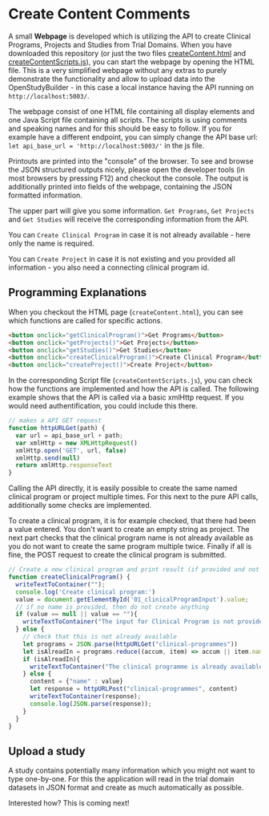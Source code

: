 # Create Content Comments

A small **Webpage** is developed which is utilizing the API to create Clinical Programs, Projects and Studies from Trial Domains. When you have downloaded this repository (or just the two files [createContent.html](../scripts/createContent.html) and [createContentScripts.js](../scripts/createContentScripts.js)), you can start the webpage by opening the HTML file. This is a very simplified webpage without any extras to purely demonstrate the functionality and allow to upload data into the OpenStudyBuilder - in this case a local instance having the API running on `http://localhost:5003/`.

The webpage consist of one HTML file containing all display elements and one Java Script file containing all scripts. The scripts is using comments and speaking names and for this should be easy to follow. If you for example have a different endpoint, you can simply change the API base url: `let api_base_url = 'http://localhost:5003/'` in the js file.

Printouts are printed into the "console" of the browser. To see and browse the JSON structured outputs nicely, please open the developer tools (in most browsers by pressing F12) and checkout the console. The output is additionally printed into fields of the webpage, containing the JSON formatted information.

The upper part will give you some information. `Get Programs`, `Get Projects` and `Get Studies` will receive the corresponding information from the API.

You can `Create Clinical Program` in case it is not already available - here only the name is required.

You can `Create Project` in case it is not existing and you provided all information - you also need a connecting clinical program id.

## Programming Explanations

When you checkout the HTML page (`createContent.html`), you can see which functions are called for specific actions.

```html
<button onclick="getClinicalProgram()">Get Programs</button>
<button onclick="getProjects()">Get Projects</button>
<button onclick="getStudies()">Get Studies</button>
<button onclick="createClinicalProgram()">Create Clinical Program</button>
<button onclick="createProject()">Create Project</button>
```

In the corresponding Script file (`createContentScripts.js`), you can check how the functions are implemented and how the API is called. The following example shows that the API is called via a basic xmlHttp request. If you would need authentification, you could include this there.

```js
// makes a API GET request
function httpURLGet(path) {
  var url = api_base_url + path;
  var xmlHttp = new XMLHttpRequest()
  xmlHttp.open('GET', url, false)
  xmlHttp.send(null)
  return xmlHttp.responseText
}
```

Calling the API directly, it is easily possible to create the same named clinical program or project multiple times. For this next to the pure API calls, additionally some checks are implemented.

To create a clinical program, it is for example checked, that there had been a value entered. You don't want to create an empty string as project. The next part checks that the clinical program name is not already available as you do not want to create the same program multiple twice. Finally if all is fine, the POST request to create the clinical program is submitted.

```js
// Create a new clinical program and print result (if provided and not already existing)
function createClinicalProgram() {
  writeTextToContainer("");
  console.log('Create clinical program:')
  value = document.getElementById('01_clinicalProgramInput').value;
  // if no name is provided, then do not create anything
  if (value == null || value == ""){
    writeTextToContainer("The input for Clinical Program is not provided and for this cannot be created.");
  } else {
    // check that this is not already available
    let programs = JSON.parse(httpURLGet("clinical-programmes"))
    let isAlreadIn = programs.reduce((accum, item) => accum || item.name == value, false)
    if (isAlreadIn){
      writeTextToContainer("The clinical programme is already available.");
    } else {
      content = {"name" : value}
      let response = httpURLPost("clinical-programmes", content)
      writeTextToContainer(response);
      console.log(JSON.parse(response));
    }
  }
}
```

## Upload a study

A study contains potentially many information which you might not want to type one-by-one. For this the application will read in the trial domain datasets in JSON format and create as much automatically as possible.

Interested how? This is coming next!